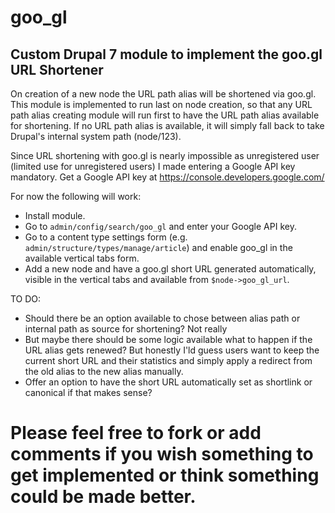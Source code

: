 # goo_gl
## Custom Drupal 7 module to implement the goo.gl URL Shortener

On creation of a new node the URL path alias will be shortened via goo.gl.
This module is implemented to run last on node creation, so that any URL path alias creating module will run first to have the URL path alias available for shortening.
If no URL path alias is available, it will simply fall back to take Drupal's internal system path (node/123).

Since URL shortening with goo.gl is nearly impossible as unregistered user (limited use for unregistered users) I made entering a Google API key mandatory.
Get a Google API key at https://console.developers.google.com/

For now the following will work:
* Install module.
* Go to `admin/config/search/goo_gl` and enter your Google API key.
* Go to a content type settings form (e.g. `admin/structure/types/manage/article`) and enable goo_gl in the available vertical tabs form.
* Add a new node and have a goo.gl short URL generated automatically, visible in the vertical tabs and available from `$node->goo_gl_url`.

TO DO:
* Should there be an option available to chose between alias path or internal path as source for shortening?
  Not really
* But maybe there should be some logic available what to happen if the URL alias gets renewed?
  But honestly I'ld guess users want to keep the current short URL and their statistics and simply apply a redirect from the old alias to the new alias manually.
* Offer an option to have the short URL automatically set as shortlink or canonical if that makes sense?

# Please feel free to fork or add comments if you wish something to get implemented or think something could be made better.